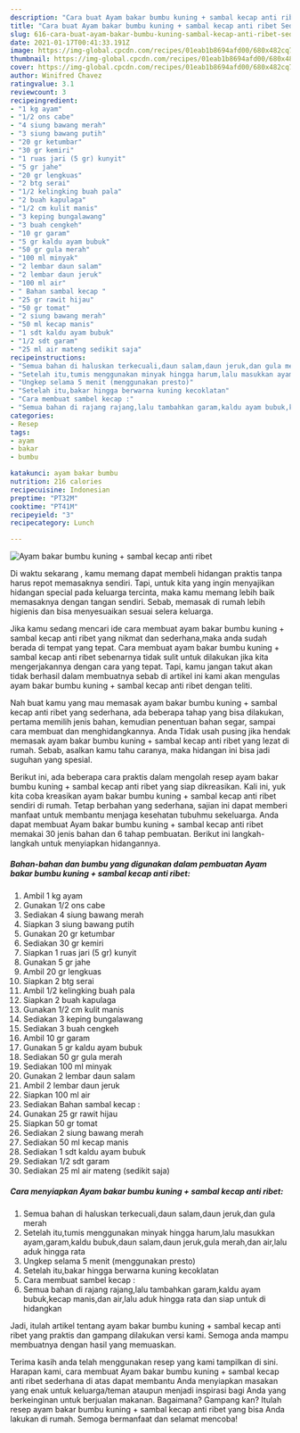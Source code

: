 ```yaml
---
description: "Cara buat Ayam bakar bumbu kuning + sambal kecap anti ribet Sederhana Untuk Jualan"
title: "Cara buat Ayam bakar bumbu kuning + sambal kecap anti ribet Sederhana Untuk Jualan"
slug: 616-cara-buat-ayam-bakar-bumbu-kuning-sambal-kecap-anti-ribet-sederhana-untuk-jualan
date: 2021-01-17T00:41:33.191Z
image: https://img-global.cpcdn.com/recipes/01eab1b8694afd00/680x482cq70/ayam-bakar-bumbu-kuning-sambal-kecap-anti-ribet-foto-resep-utama.jpg
thumbnail: https://img-global.cpcdn.com/recipes/01eab1b8694afd00/680x482cq70/ayam-bakar-bumbu-kuning-sambal-kecap-anti-ribet-foto-resep-utama.jpg
cover: https://img-global.cpcdn.com/recipes/01eab1b8694afd00/680x482cq70/ayam-bakar-bumbu-kuning-sambal-kecap-anti-ribet-foto-resep-utama.jpg
author: Winifred Chavez
ratingvalue: 3.1
reviewcount: 3
recipeingredient:
- "1 kg ayam"
- "1/2 ons cabe"
- "4 siung bawang merah"
- "3 siung bawang putih"
- "20 gr ketumbar"
- "30 gr kemiri"
- "1 ruas jari (5 gr) kunyit"
- "5 gr jahe"
- "20 gr lengkuas"
- "2 btg serai"
- "1/2 kelingking buah pala"
- "2 buah kapulaga"
- "1/2 cm kulit manis"
- "3 keping bungalawang"
- "3 buah cengkeh"
- "10 gr garam"
- "5 gr kaldu ayam bubuk"
- "50 gr gula merah"
- "100 ml minyak"
- "2 lembar daun salam"
- "2 lembar daun jeruk"
- "100 ml air"
- " Bahan sambal kecap "
- "25 gr rawit hijau"
- "50 gr tomat"
- "2 siung bawang merah"
- "50 ml kecap manis"
- "1 sdt kaldu ayam bubuk"
- "1/2 sdt garam"
- "25 ml air mateng sedikit saja"
recipeinstructions:
- "Semua bahan di haluskan terkecuali,daun salam,daun jeruk,dan gula merah"
- "Setelah itu,tumis menggunakan minyak hingga harum,lalu masukkan ayam,garam,kaldu bubuk,daun salam,daun jeruk,gula merah,dan air,lalu aduk hingga rata"
- "Ungkep selama 5 menit (menggunakan presto)"
- "Setelah itu,bakar hingga berwarna kuning kecoklatan"
- "Cara membuat sambel kecap :"
- "Semua bahan di rajang rajang,lalu tambahkan garam,kaldu ayam bubuk,kecap manis,dan air,lalu aduk hingga rata dan siap untuk di hidangkan"
categories:
- Resep
tags:
- ayam
- bakar
- bumbu

katakunci: ayam bakar bumbu 
nutrition: 216 calories
recipecuisine: Indonesian
preptime: "PT32M"
cooktime: "PT41M"
recipeyield: "3"
recipecategory: Lunch

---
```



![Ayam bakar bumbu kuning + sambal kecap anti ribet](https://img-global.cpcdn.com/recipes/01eab1b8694afd00/680x482cq70/ayam-bakar-bumbu-kuning-sambal-kecap-anti-ribet-foto-resep-utama.jpg)

Di waktu  sekarang , kamu memang dapat membeli hidangan praktis tanpa harus repot memasaknya sendiri. Tapi, untuk kita yang ingin menyajikan hidangan special pada keluarga tercinta, maka kamu memang lebih baik memasaknya dengan tangan sendiri. Sebab, memasak di rumah lebih higienis dan bisa menyesuaikan sesuai selera keluarga.

Jika kamu sedang mencari ide cara membuat ayam bakar bumbu kuning + sambal kecap anti ribet yang nikmat dan sederhana,maka anda sudah berada di tempat yang tepat. Cara membuat ayam bakar bumbu kuning + sambal kecap anti ribet  sebenarnya tidak sulit untuk dilakukan jika kita mengerjakannya dengan cara yang tepat. Tapi, kamu jangan takut akan tidak berhasil dalam membuatnya 
sebab di artikel ini kami akan mengulas ayam bakar bumbu kuning + sambal kecap anti ribet dengan teliti.  



Nah buat kamu yang mau memasak ayam bakar bumbu kuning + sambal kecap anti ribet yang sederhana, ada beberapa tahap yang bisa dilakukan, pertama memilih jenis bahan, kemudian penentuan bahan segar, sampai cara membuat dan menghidangkannya. Anda Tidak usah pusing jika hendak memasak ayam bakar bumbu kuning + sambal kecap anti ribet yang lezat di rumah. Sebab, asalkan kamu  tahu caranya, maka hidangan ini bisa jadi suguhan yang spesial.

Berikut ini, ada beberapa cara praktis  dalam mengolah resep ayam bakar bumbu kuning + sambal kecap anti ribet yang siap dikreasikan. Kali ini, yuk kita coba kreasikan ayam bakar bumbu kuning + sambal kecap anti ribet sendiri di rumah. Tetap berbahan yang sederhana, sajian ini dapat memberi manfaat untuk membantu menjaga kesehatan tubuhmu sekeluarga. Anda dapat membuat Ayam bakar bumbu kuning + sambal kecap anti ribet memakai 30 jenis bahan dan 6 tahap pembuatan. Berikut ini langkah-langkah untuk menyiapkan hidangannya.

<!--inarticleads1-->

##### Bahan-bahan dan bumbu yang digunakan dalam pembuatan Ayam bakar bumbu kuning + sambal kecap anti ribet:

1. Ambil 1 kg ayam
1. Gunakan 1/2 ons cabe
1. Sediakan 4 siung bawang merah
1. Siapkan 3 siung bawang putih
1. Gunakan 20 gr ketumbar
1. Sediakan 30 gr kemiri
1. Siapkan 1 ruas jari (5 gr) kunyit
1. Gunakan 5 gr jahe
1. Ambil 20 gr lengkuas
1. Siapkan 2 btg serai
1. Ambil 1/2 kelingking buah pala
1. Siapkan 2 buah kapulaga
1. Gunakan 1/2 cm kulit manis
1. Sediakan 3 keping bungalawang
1. Sediakan 3 buah cengkeh
1. Ambil 10 gr garam
1. Gunakan 5 gr kaldu ayam bubuk
1. Sediakan 50 gr gula merah
1. Sediakan 100 ml minyak
1. Gunakan 2 lembar daun salam
1. Ambil 2 lembar daun jeruk
1. Siapkan 100 ml air
1. Sediakan  Bahan sambal kecap :
1. Gunakan 25 gr rawit hijau
1. Siapkan 50 gr tomat
1. Sediakan 2 siung bawang merah
1. Sediakan 50 ml kecap manis
1. Sediakan 1 sdt kaldu ayam bubuk
1. Sediakan 1/2 sdt garam
1. Sediakan 25 ml air mateng (sedikit saja)




<!--inarticleads2-->

##### Cara menyiapkan Ayam bakar bumbu kuning + sambal kecap anti ribet:

1. Semua bahan di haluskan terkecuali,daun salam,daun jeruk,dan gula merah
1. Setelah itu,tumis menggunakan minyak hingga harum,lalu masukkan ayam,garam,kaldu bubuk,daun salam,daun jeruk,gula merah,dan air,lalu aduk hingga rata
1. Ungkep selama 5 menit (menggunakan presto)
1. Setelah itu,bakar hingga berwarna kuning kecoklatan
1. Cara membuat sambel kecap :
1. Semua bahan di rajang rajang,lalu tambahkan garam,kaldu ayam bubuk,kecap manis,dan air,lalu aduk hingga rata dan siap untuk di hidangkan




Jadi, itulah artikel tentang  ayam bakar bumbu kuning + sambal kecap anti ribet  yang praktis dan gampang dilakukan versi kami. Semoga anda mampu membuatnya dengan hasil yang memuaskan. 

Terima kasih anda telah menggunakan resep yang kami tampilkan di sini. Harapan kami, cara membuat  Ayam bakar bumbu kuning + sambal kecap anti ribet sederhana di atas dapat membantu Anda menyiapkan masakan yang enak untuk keluarga/teman ataupun menjadi inspirasi bagi Anda yang berkeinginan untuk berjualan makanan. Bagaimana? Gampang kan? Itulah resep ayam bakar bumbu kuning + sambal kecap anti ribet yang bisa Anda lakukan di rumah. Semoga bermanfaat dan selamat mencoba!

